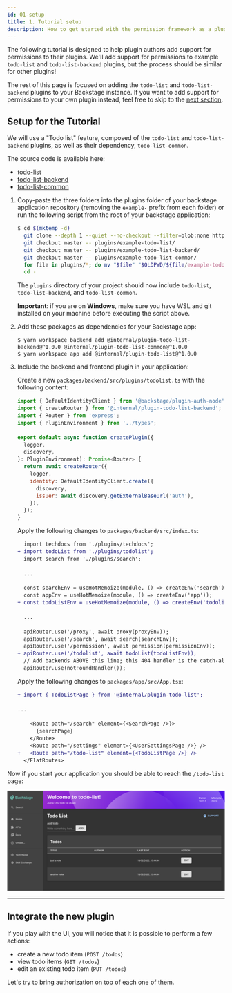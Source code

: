 ```yaml
---
id: 01-setup
title: 1. Tutorial setup
description: How to get started with the permission framework as a plugin author
---
```


The following tutorial is designed to help plugin authors add support for permissions to their plugins. We'll add support for permissions to example `todo-list` and `todo-list-backend` plugins, but the process should be similar for other plugins!

The rest of this page is focused on adding the `todo-list` and `todo-list-backend` plugins to your Backstage instance. If you want to add support for permissions to your own plugin instead, feel free to skip to the [next section](./02-adding-a-basic-permission-check.md).

## Setup for the Tutorial

We will use a "Todo list" feature, composed of the `todo-list` and `todo-list-backend` plugins, as well as their dependency, `todo-list-common`.

The source code is available here:

- [todo-list](https://github.com/backstage/backstage/blob/master/plugins/example-todo-list)
- [todo-list-backend](https://github.com/backstage/backstage/blob/master/plugins/example-todo-list-backend)
- [todo-list-common](https://github.com/backstage/backstage/blob/master/plugins/example-todo-list-common)

1.  Copy-paste the three folders into the plugins folder of your backstage application repository (removing the `example-` prefix from each folder) or run the following script from the root of your backstage application:

    ```bash
    $ cd $(mktemp -d)
      git clone --depth 1 --quiet --no-checkout --filter=blob:none https://github.com/backstage/backstage.git .
      git checkout master -- plugins/example-todo-list/
      git checkout master -- plugins/example-todo-list-backend/
      git checkout master -- plugins/example-todo-list-common/
      for file in plugins/*; do mv "$file" "$OLDPWD/${file/example-todo/todo}"; done
      cd -
    ```

    The `plugins` directory of your project should now include `todo-list`, `todo-list-backend`, and `todo-list-common`.

    **Important**: if you are on **Windows**, make sure you have WSL and git installed on your machine before executing the script above.

2.  Add these packages as dependencies for your Backstage app:

    ```
    $ yarn workspace backend add @internal/plugin-todo-list-backend@^1.0.0 @internal/plugin-todo-list-common@^1.0.0
    $ yarn workspace app add @internal/plugin-todo-list@^1.0.0
    ```

3.  Include the backend and frontend plugin in your application:

    Create a new `packages/backend/src/plugins/todolist.ts` with the following content:

    ```javascript
    import { DefaultIdentityClient } from '@backstage/plugin-auth-node';
    import { createRouter } from '@internal/plugin-todo-list-backend';
    import { Router } from 'express';
    import { PluginEnvironment } from '../types';

    export default async function createPlugin({
      logger,
      discovery,
    }: PluginEnvironment): Promise<Router> {
      return await createRouter({
        logger,
        identity: DefaultIdentityClient.create({
          discovery,
          issuer: await discovery.getExternalBaseUrl('auth'),
        }),
      });
    }
    ```

    Apply the following changes to `packages/backend/src/index.ts`:

    ```diff
      import techdocs from './plugins/techdocs';
    + import todoList from './plugins/todolist';
      import search from './plugins/search';

      ...

      const searchEnv = useHotMemoize(module, () => createEnv('search'));
      const appEnv = useHotMemoize(module, () => createEnv('app'));
    + const todoListEnv = useHotMemoize(module, () => createEnv('todolist'));

      ...

      apiRouter.use('/proxy', await proxy(proxyEnv));
      apiRouter.use('/search', await search(searchEnv));
      apiRouter.use('/permission', await permission(permissionEnv));
    + apiRouter.use('/todolist', await todoList(todoListEnv));
      // Add backends ABOVE this line; this 404 handler is the catch-all fallback
      apiRouter.use(notFoundHandler());
    ```

    Apply the following changes to `packages/app/src/App.tsx`:

    ```diff
    + import { TodoListPage } from '@internal/plugin-todo-list';

    ...

        <Route path="/search" element={<SearchPage />}>
          {searchPage}
        </Route>
        <Route path="/settings" element={<UserSettingsPage />} />
    +   <Route path="/todo-list" element={<TodoListPage />} />
      </FlatRoutes>
    ```

Now if you start your application you should be able to reach the `/todo-list` page:

![Todo List plugin page](../../assets/permissions/permission-todo-list-page.png)

---

## Integrate the new plugin

If you play with the UI, you will notice that it is possible to perform a few actions:

- create a new todo item (`POST /todos`)
- view todo items (`GET /todos`)
- edit an existing todo item (`PUT /todos`)

Let's try to bring authorization on top of each one of them.

